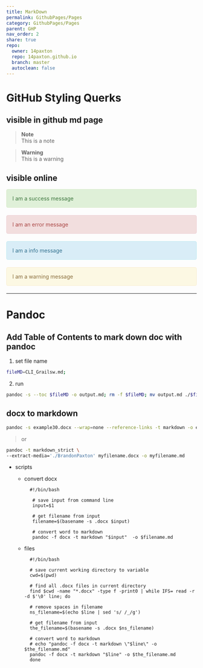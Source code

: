 ```yaml
---
title: MarkDown
permalink: GithubPages/Pages
category: GithubPages/Pages
parent: GHP
nav_order: 2
share: true
repo:
  owner: 14paxton
  repo: 14paxton.github.io
  branch: master
  autoclean: false  
---
```


# GitHub Styling Querks

## visible in github md page

> **Note**<br>
> This is a note

> **Warning**<br>
> This is a warning

## visible online

<div style="padding: 15px; border: 1px solid transparent; border-color: transparent; margin-bottom: 20px; border-radius: 4px; color: #3c763d; background-color: #dff0d8; border-color: #d6e9c6;">
I am a success message
</div>

<div style="padding: 15px; border: 1px solid transparent; border-color: transparent; margin-bottom: 20px; border-radius: 4px; color: #a94442; background-color: #f2dede; border-color: #ebccd1;">
I am an error message
</div>

<div style="padding: 15px; border: 1px solid transparent; border-color: transparent; margin-bottom: 20px; border-radius: 4px; color: #31708f; background-color: #d9edf7; border-color: #bce8f1;">
I am a info message
</div>

<div style="padding: 15px; border: 1px solid transparent; border-color: transparent; margin-bottom: 20px; border-radius: 4px; color: #8a6d3b;; background-color: #fcf8e3; border-color: #faebcc;">
I am a warning message
</div>

---

# Pandoc

## Add Table of Contents to mark down doc with pandoc

1) set file name

```bash  
fileMD=CLI_Grailsw.md;  
```  

2) run

```bash  
pandoc -s --toc $fileMD -o output.md; rm -f $fileMD; mv output.md ./$fileMD;  
```  

## docx to markdown

```bash  
pandoc -s example30.docx --wrap=none --reference-links -t markdown -o example35.md  
```  

> or

  ```bash  
  pandoc -t markdown_strict \  
  --extract-media='./BrandonPaxton' myfilename.docx -o myfilename.md  
  ```  

- scripts
    - convert docx
      ```  
        #!/bin/bash  
    
         # save input from command line  
         input=$1  
    
         # get filename from input  
         filename=$(basename -s .docx $input)  
    
         # convert word to markdown  
         pandoc -f docx -t markdown "$input"  -o $filename.md  
       ```  

    - files
      ```  
        #!/bin/bash  
   
        # save current working directory to variable  
        cwd=$(pwd)  
   
        # find all .docx files in current directory  
        find $cwd -name "*.docx" -type f -print0 | while IFS= read -r -d $'\0' line; do  
   
        # remove spaces in filename  
        ns_filename=$(echo $line | sed 's/ /_/g')  
   
        # get filename from input  
        the_filename=$(basename -s .docx $ns_filename)  
   
        # convert word to markdown  
        # echo "pandoc -f docx -t markdown \"$line\" -o $the_filename.md"  
        pandoc -f docx -t markdown "$line" -o $the_filename.md  
        done  
      ```
